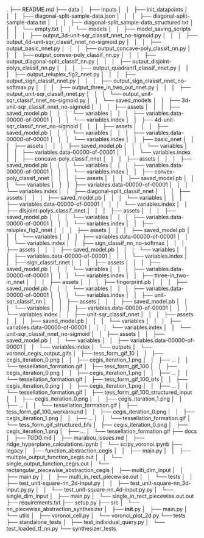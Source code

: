 .
├── README.md
├── data
│   ├── inputs
│   │   ├── init_datapoints
│   │   │   ├── diagonal-split-sample-data.json
│   │   │   ├── diagonal-split-sample-data.txt
│   │   │   ├── diagonal-split_sample-data_structured.txt
│   │   │   └── empty.txt
│   │   └── models
│   │       ├── model_saving_scripts
│   │       │   ├── output_3d-unit-sqr_classif_nnet_no-sigmoid.py
│   │       │   ├── output_4d-unit-sqr_classif_nnet_no-sigmoid.py
│   │       │   ├── output_basic_nnet.py
│   │       │   ├── output_concave-poly_classif_nn.py
│   │       │   ├── output_convex-poly_classif_nn.py
│   │       │   ├── output_diagonal-split_classif_nn.py
│   │       │   ├── output_disjoint-polys_classif_nn.py
│   │       │   ├── output_quadrant1_classif_nnet.py
│   │       │   ├── output_reluplex_fig2_nnet.py
│   │       │   ├── output_sign_classif_nnet.py
│   │       │   ├── output_sign_classif_nnet_no-softmax.py
│   │       │   ├── output_three_in_two_out_nnet.py
│   │       │   ├── output_unit-sqr_classif_nnet.py
│   │       │   └── output_unit-sqr_classif_nnet_no-sigmoid.py
│   │       └── saved_models
│   │           ├── 3d-unit-sqr_classif_nnet_no-sigmoid
│   │           │   ├── assets
│   │           │   ├── saved_model.pb
│   │           │   └── variables
│   │           │       ├── variables.data-00000-of-00001
│   │           │       └── variables.index
│   │           ├── 4d-unit-sqr_classif_nnet_no-sigmoid
│   │           │   ├── assets
│   │           │   ├── saved_model.pb
│   │           │   └── variables
│   │           │       ├── variables.data-00000-of-00001
│   │           │       └── variables.index
│   │           ├── basic_nnet
│   │           │   ├── assets
│   │           │   ├── saved_model.pb
│   │           │   └── variables
│   │           │       ├── variables.data-00000-of-00001
│   │           │       └── variables.index
│   │           ├── concave-poly_classif_nnet
│   │           │   ├── assets
│   │           │   ├── saved_model.pb
│   │           │   └── variables
│   │           │       ├── variables.data-00000-of-00001
│   │           │       └── variables.index
│   │           ├── convex-poly_classif_nnet
│   │           │   ├── assets
│   │           │   ├── saved_model.pb
│   │           │   └── variables
│   │           │       ├── variables.data-00000-of-00001
│   │           │       └── variables.index
│   │           ├── diagonal-split_classif_nnet
│   │           │   ├── assets
│   │           │   ├── saved_model.pb
│   │           │   └── variables
│   │           │       ├── variables.data-00000-of-00001
│   │           │       └── variables.index
│   │           ├── disjoint-polys_classif_nnet
│   │           │   ├── assets
│   │           │   ├── saved_model.pb
│   │           │   └── variables
│   │           │       ├── variables.data-00000-of-00001
│   │           │       └── variables.index
│   │           ├── reluplex_fig2_nnet
│   │           │   ├── assets
│   │           │   ├── saved_model.pb
│   │           │   └── variables
│   │           │       ├── variables.data-00000-of-00001
│   │           │       └── variables.index
│   │           ├── sign_classif_nn_no-softmax
│   │           │   ├── assets
│   │           │   ├── saved_model.pb
│   │           │   └── variables
│   │           │       ├── variables.data-00000-of-00001
│   │           │       └── variables.index
│   │           ├── sign_classif_nnet
│   │           │   ├── assets
│   │           │   ├── saved_model.pb
│   │           │   └── variables
│   │           │       ├── variables.data-00000-of-00001
│   │           │       └── variables.index
│   │           ├── three-in_two-in_nnet
│   │           │   ├── assets
│   │           │   ├── fingerprint.pb
│   │           │   ├── saved_model.pb
│   │           │   └── variables
│   │           │       ├── variables.data-00000-of-00001
│   │           │       └── variables.index
│   │           ├── unit-sqr_classif_nn
│   │           │   ├── assets
│   │           │   ├── saved_model.pb
│   │           │   └── variables
│   │           │       ├── variables.data-00000-of-00001
│   │           │       └── variables.index
│   │           ├── unit-sqr_classif_nnet
│   │           │   ├── assets
│   │           │   ├── saved_model.pb
│   │           │   └── variables
│   │           │       ├── variables.data-00000-of-00001
│   │           │       └── variables.index
│   │           └── unit-sqr_classif_nnet_no-sigmoid
│   │               ├── assets
│   │               ├── saved_model.pb
│   │               └── variables
│   │                   ├── variables.data-00000-of-00001
│   │                   └── variables.index
│   └── outputs
│       └── voronoi_cegis_output_gifs
│           ├── tess_form_gif_10
│           │   ├── cegis_iteration_0.png
│           │   ├── cegis_iteration_1.png
│           │   ├── ...
│           │   └── tessellation_formation.gif
│           ├── tess_form_gif_100
│           │   ├── cegis_iteration_0.png
│           │   ├── cegis_iteration_1.png
│           │   ├── ...
│           │   └── tessellation_formation.gif
│           ├── tess_form_gif_100_bfs
│           │   ├── cegis_iteration_0.png
│           │   ├── cegis_iteration_1.png
│           │   ├── ...
│           │   └── tessellation_formation.gif
│           ├── tess_form_gif_100_structured_input
│           │   ├── cegis_iteration_0.png
│           │   ├── cegis_iteration_1.png
│           │   ├── ...
│           │   └── tessellation_formation.gif
│           ├── tess_form_gif_100_workaround
│           │   ├── cegis_iteration_0.png
│           │   ├── cegis_iteration_1.png
│           │   ├── ...
│           │   └── tessellation_formation.gif
│           └── tess_form_gif_structured_bfs
│               ├── cegis_iteration_0.png
│               ├── cegis_iteration_1.png
│               ├── ...
│               └── tessellation_formation.gif
├── docs
│   ├── TODO.md
│   ├── marabou_issues.md
│   ├── ridge_hyperplane_calculations.ipynb
│   └── scipy_voronoi.ipynb
├── legacy
│   ├── function_abstraction_cegis
│   │   ├── main.py
│   │   ├── multiple_output_function_cegis.out
│   │   └── single_output_function_cegis.out
│   └── rectangular_piecewise_abstraction_cegis
│       ├── multi_dim_input
│       │   ├── main.py
│       │   ├── multi_in_rect_piecewise.out
│       │   └── tests
│       │       ├── test_unit-square-nn_2d-input.py
│       │       ├── test_unit-square-nn_3d-input.py.py
│       │       └── test_unit-square-nn_4d-input.py.py
│       └── single_dim_input
│           ├── main.py
│           └── single_in_rect_piecewise.out.out
├── requirements.txt
├── setup.py
├── src
│   └── nn_piecewise_abstraction_synthesizer
│       ├── __init__.py
│       ├── main.py
│       └── utils
│           ├── voronoi_cell.py
│           └── voronoi_plot_2d.py
└── tests
    ├── standalone_tests
    │   ├── test_individual_query.py
    │   └── test_loaded_tf_nn.py
    └── synthesizer_tests
